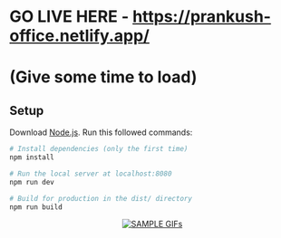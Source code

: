 # GO LIVE HERE - https://prankush-office.netlify.app/ 
# (Give some time to load)


## Setup
Download [Node.js](https://nodejs.org/en/download/).
Run this followed commands:


``` bash
# Install dependencies (only the first time)
npm install

# Run the local server at localhost:8080
npm run dev

# Build for production in the dist/ directory
npm run build
```
<div align="center" >
<a href ><img src="https://user-images.githubusercontent.com/76916192/140793817-065771f4-5fcf-4301-bc82-489d46d77797.gif" alt="SAMPLE GIFs"   ></a></div>

